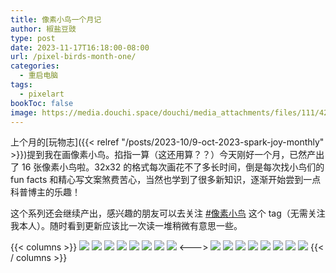```yaml
---
title: 像素小鸟一个月记
author: 椒盐豆豉
type: post
date: 2023-11-17T16:18:00-08:00
url: /pixel-birds-month-one/
categories:
  - 重启电脑
tags:
  - pixelart
bookToc: false
image: https://media.douchi.space/douchi/media_attachments/files/111/428/680/896/891/063/original/d91c1fdb8680e763.png
---
```


上个月的[玩物志]({{< relref "/posts/2023-10/9-oct-2023-spark-joy-monthly" >}})提到我在画像素小鸟。掐指一算（这还用算？？）今天刚好一个月，已然产出了 16 张像素小鸟啦。32x32 的格式每次画花不了多长时间，倒是每次找小鸟们的 fun facts 和精心写文案煞费苦心，当然也学到了很多新知识，逐渐开始尝到一点科普博主的乐趣！

这个系列还会继续产出，感兴趣的朋友可以去关注 [#像素小鸟](https://douchi.space/deck/tags/%E5%83%8F%E7%B4%A0%E5%B0%8F%E9%B8%9F) 这个 tag（无需关注我本人）。随时看到更新应该比一次读一堆稍微有意思一些。
<!--more-->

{{< columns >}}
[![](https://media.douchi.space/douchi/media_attachments/files/111/254/897/706/751/076/original/7ef0dd92ac9857c6.png)](https://douchi.space/@mtfront/111254891901244332)
[![](https://media.douchi.space/douchi/media_attachments/files/111/277/529/402/407/131/original/d7f8db3bc1a0fed4.png)](https://douchi.space/@mtfront/111277531857907383)
[![](https://media.douchi.space/douchi/media_attachments/files/111/327/768/248/328/905/original/bbbefc3864b0d726.png)](https://douchi.space/@mtfront/111327770326867956)
[![](https://media.douchi.space/douchi/media_attachments/files/111/350/506/771/866/789/original/2c606d06741becc0.png)](https://douchi.space/@mtfront/111350511947967379)
[![](https://media.douchi.space/douchi/media_attachments/files/111/368/090/904/237/148/original/9083d04f8cc5e641.png)](https://douchi.space/@mtfront/111368095403176158)
[![](https://media.douchi.space/douchi/media_attachments/files/111/394/417/014/063/339/original/5a86e27cb4de128d.png)](https://douchi.space/@mtfront/111394420499571386)
[![](https://media.douchi.space/douchi/media_attachments/files/111/407/834/511/437/732/original/d3eb173cd5ea754d.png)](https://douchi.space/@mtfront/111407257193036885)
[![](https://media.douchi.space/douchi/media_attachments/files/111/422/814/274/383/107/original/05451c2248bdf323.png)](https://douchi.space/@mtfront/111422820286291636)
<--->
[![](https://media.douchi.space/douchi/media_attachments/files/111/259/966/567/802/710/original/bb7f2930c5f083d3.png)](https://douchi.space/@mtfront/111259966882611167)
[![](https://media.douchi.space/douchi/media_attachments/files/111/327/767/643/598/554/original/ca9184881410413a.png)](https://douchi.space/@mtfront/111282019523738439)
[![](https://media.douchi.space/douchi/media_attachments/files/111/334/208/385/479/374/original/73af3825c2da6d77.png)](https://douchi.space/@mtfront/111334211327299671)
[![](https://media.douchi.space/douchi/media_attachments/files/111/368/044/603/259/126/original/bc8e039b81440a5e.png)](https://douchi.space/@mtfront/111355780235341188)
[![](https://media.douchi.space/douchi/media_attachments/files/111/388/863/491/794/162/original/9612463c159fa4c9.png)](https://douchi.space/@mtfront/111388867863359221)
[![](https://media.douchi.space/douchi/media_attachments/files/111/402/516/514/484/263/original/4f6fcce18036746b.png)](https://douchi.space/@mtfront/111402480696307219)
[![](https://media.douchi.space/douchi/media_attachments/files/111/413/457/892/422/819/original/f7a10057f51f8331.png)](https://douchi.space/@mtfront/111413067487139733)
[![](https://media.douchi.space/douchi/media_attachments/files/111/428/063/181/461/608/original/56c5de46e9b787a6.png)](https://douchi.space/@mtfront/111428067321699079)
{{< / columns >}}

